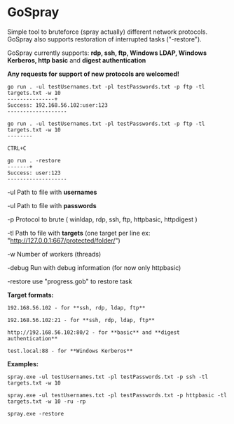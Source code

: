# GoSpray
 Simple tool to bruteforce (spray actually) different network protocols.
 GoSpray also supports restoration of interrupted tasks ("-restore").
 
 GoSpray currently supports: **rdp, ssh, ftp, Windows LDAP, Windows Kerberos, http basic** and **digest authentication**

**Any requests for support of new protocols are welcomed!**

```
go run . -ul testUsernames.txt -pl testPasswords.txt -p ftp -tl targets.txt -w 10
---------------+
Success: 192.168.56.102:user:123
-------------------
```


```
go run . -ul testUsernames.txt -pl testPasswords.txt -p ftp -tl targets.txt -w 10
--------

CTRL+C

go run . -restore
-------+
Success: user:123
-------------------
```

-ul   Path to file with **usernames**

-ul   Path to file with **passwords**

-p   Protocol to brute ( winldap, rdp, ssh, ftp, httpbasic, httpdigest )

-tl   Path to file with **targets** (one target per line ex: "http://127.0.0.1:667/protected/folder/")

-w   Number of workers (threads)

-debug Run with debug information (for now only httpbasic) 

-restore use "progress.gob" to restore task
 
 
**Target formats:**

```
192.168.56.102 - for **ssh, rdp, ldap, ftp**

192.168.56.102:21 - for **ssh, rdp, ldap, ftp**

http://192.168.56.102:80/2 - for **basic** and **digest authentication**

test.local:88 - for **Windows Kerberos**

``` 
 
**Examples:**

```
spray.exe -ul testUsernames.txt -pl testPasswords.txt -p ssh -tl targets.txt -w 10

spray.exe -ul testUsernames.txt -pl testPasswords.txt -p httpbasic -tl targets.txt -w 10 -ru -rp

spray.exe -restore
```

